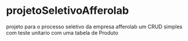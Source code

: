 # projetoSeletivoAfferolab

projeto para o processo seletivo da empresa afferolab um CRUD simples com teste unitario com uma tabela de Produto 
